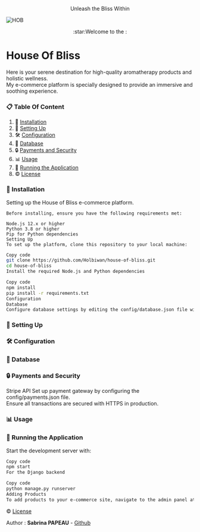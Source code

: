 <p align="center">
Unleash the Bliss Within
</p>

![HOB](https://zupimages.net/up/24/06/1e99.png)

<p align="center">
:star:Welcome to the :
</p>


# House Of Bliss

Here is your serene destination for high-quality aromatherapy products and holistic wellness.  
My e-commerce platform is specially designed to provide an immersive and soothing experience.

### 📋 Table Of Content

1. 🔨 [Installation](#installation)
2. 🚀 [Setting Up](#setting-up)
3. 🛠️ [Configuration](#configuration)
4. 💽 [Database](#database)
5. 🔒 [Payments and Security](#payments-and-security)
6. 📊 [Usage](#usage)
7. 🏃 [Running the Application](#running-the-application)
8. ©️ [License](#license)

### 🔨 Installation
Setting up the House of Bliss e-commerce platform.


```Requirements
Before installing, ensure you have the following requirements met:

Node.js 12.x or higher  
Python 3.8 or higher  
Pip for Python dependencies  
Setting Up  
To set up the platform, clone this repository to your local machine:
```

```bash
Copy code  
git clone https://github.com/Holbiwan/house-of-bliss.git  
cd house-of-bliss  
Install the required Node.js and Python dependencies
```

```bash
Copy code  
npm install  
pip install -r requirements.txt  
Configuration  
Database  
Configure database settings by editing the config/database.json file with the appropriate credentials.
```

### 🚀 Setting Up

### 🛠️ Configuration

### 💽 Database

### 🔒 Payments and Security
Stripe API
Set up payment gateway by configuring the config/payments.json file.  
Ensure all transactions are secured with HTTPS in production.

### 📊 Usage

### 🏃 Running the Application
  
Start the development server with:

```bash
Copy code  
npm start  
For the Django backend  
```

```bash
Copy code  
python manage.py runserver  
Adding Products  
To add products to your e-commerce site, navigate to the admin panel at /admin and use the intuitive interface to manage your inventory
```

©️ [License](#license)

Author  : **Sabrina PAPEAU** - [Github](https://github.com/Holbiwan)